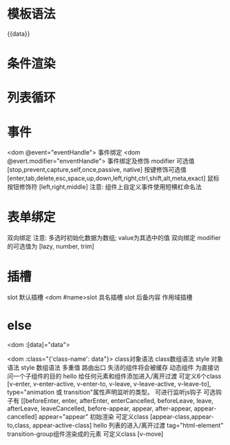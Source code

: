 # 模板语法
<dom>{{data}}</dom>
<!-- 声明式渲染 -->

# 条件渲染
<dom v-if="data"></dom>
<dom v-else-if="data2"></dom>
<dom v-else></dom>
<dom v-show="data"></dom>

# 列表循环
<dom v-for="data"></dom>

# 事件
<dom @event="eventHandle"></dom>
事件绑定
<dom @evert.modifier="enventHandle"></dom>
事件绑定及修饰 modifier 可选值 [stop,prevent,capture,self,once,passive, native]
按键修饰可选值 [enter,tab,delete,esc,space,up,down,left,right,ctrl,shift,alt,meta,exact]
鼠标按钮修饰符 [left,right,middle]
注意: 组件上自定义事件使用短横杠命名法

# 表单绑定
<form-dom v-model="data"></form-dom>
双向绑定
注意: 多选时初始化数据为数组; value为其选中的值
<form-dom v-model.modifier="data"></form-dom>
双向绑定 modifier 的可选值为 [lazy, number, trim]

# 插槽
<dom>slot</dom>
默认插槽
<dom #name>slot</dom>
具名插槽
<slot>slot</slot>
后备内容
<componet-a><template v-slot:default="variable">{{variable}}</template></componet-a>
作用域插槽

# else
<!-- 事件 -->
<dom v-html="data"></dom>
<!-- 输出真正的 HTML -->
<dom :attr="data"></dom>
<!-- 使用响应式数据 -->
<dom :[data]="data"></dom>
<!-- 使用动态参数 -->

<dom :class="{'class-name': data"}><dom>
class对象语法
<dom :class="[data]"><dom>
class数组语法
<dom :style="{css-attr: data}"></dom>
style 对象语法
<dom :style="[data]"><dom>
style 数组语法
<dom :style="{ display: ['-webkit-box', '-ms-flexbox', 'flex'] }"></dom>
多重值
<router-view />
路由出口
<keep-alive><componet-a></componet-a></keep-alive>
失活的组件将会被缓存
<component v-bind:is="currentTabComponent"></component>
动态组件
<dom ref='ref'></dom>
为直接访问一个子组件的目的
<transition name="fade"> <dom v-if="data">hello</dom> </transition>
给任何元素和组件添加进入/离开过渡 可定义6个class [v-enter, v-enter-active, v-enter-to, v-leave, v-leave-active, v-leave-to],  
type="animation 或 transition"属性声明监听的类型。
可进行监听js钩子 可选钩子有 [[beforeEnter, enter, afterEnter, enterCancelled, beforeLeave, leave, afterLeave, leaveCancelled, before-appear, appear, after-appear, appear-cancelled]
appear="appear" 初始渲染 可定义class [appear-class,appear-to,class, appear-active-class]
 <transition-group name="name"><dom v-if="data">hello</dom></transition-group>
列表的进入/离开过渡
tag="html-element" transition-group组件渲染成的元素
可定义class [v-move]







